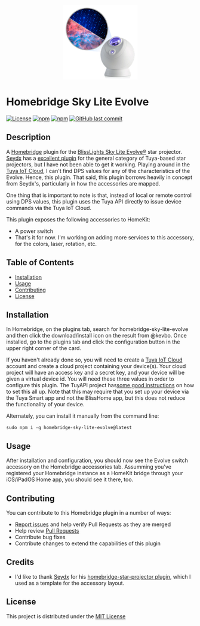 <div align="center">
    <img src="sky-lite-evolve.png" alt="PNG Image of the BlissLights Sky Lite Evolve Star Projector">
</div>

# Homebridge Sky Lite Evolve

[![License](https://img.shields.io/badge/license-MIT-blue.svg)](LICENSE)
[![npm](https://img.shields.io/npm/v/homebridge-sky-lite-evolve.svg?style=flat-square)](https://www.npmjs.com/package/homebridge-sky-lite-evolve)
[![npm](https://img.shields.io/npm/dt/homebridge-sky-lite-evolve.svg?style=flat-square)](https://www.npmjs.com/package/homebridge-sky-lite-evolve)
[![GitHub last commit](https://img.shields.io/github/last-commit/kevbo/homebridge-sky-lite-evolve.svg?style=flat-square)](https://github.com/kevbo/homebridge-sky-lite-evolve)

## Description

A [Homebridge](https://homebridge.io/) plugin for the [BlissLights Sky Lite Evolve&reg;](https://blisslights.com/products/sky-lite-evolve)
star projector. [Seydx](https://github.com/seydx) has a [excellent plugin](https://github.com/seydx/homebridge-star-projector/tree/master)
for the general category of Tuya-based star projectors, but I have not been able to get it working. Playing around in the
[Tuya IoT Cloud](https://iot.tuya.com/), I can't find DPS values for any of the characteristics of the Evolve. Hence, this plugin. That
said, this plugin borrows heavily in concept from Seydx's, particularly in how the accessories are mapped.

One thing that is important to note is that, instead of local or remote control using DPS values, this plugin uses the Tuya API directly to
issue device commands via the Tuya IoT Cloud.

This plugin exposes the following accessories to HomeKit:

- A power switch
- That's it for now. I'm working on adding more services to this accessory, for the colors, laser, rotation, etc.

## Table of Contents

- [Installation](#installation)
- [Usage](#usage)
- [Contributing](#contributing)
- [License](#license)

## Installation

In Homebridge, on the plugins tab, search for homebridge-sky-lite-evolve and then click the download/install icon on the result from @kevbo.
Once installed, go to the plugins tab and click the configuration button in the upper right corner of the card.

If you haven't already done so, you will need to create a [Tuya IoT Cloud](https://iot.tuya.com/) account and create a cloud project
containing your device(s). Your cloud project will have an access key and a secret key, and your device will be given a virtual device id.
You will need these three values in order to configure this plugin. The TuyAPI project has[some good instructions](https://github.com/codetheweb/tuyapi/blob/master/docs/SETUP.md#listing-tuya-devices-from-the-tuya-smart-or-smart-life-apps) on how to set this all up. Note that this may require that you 
set up your device via the Tuya Smart app and not the BlissHome app, but this does not reduce the functionality of your device.

Alternately, you can install it manually from the command line:

    sudo npm i -g homebridge-sky-lite-evolve@latest

## Usage

After installation and configuration, you should now see the Evolve switch accessory on the Homebridge accessories tab. Assumming you've
registered your Homebridge instance as a HomeKit bridge through your iOS/iPadOS Home app, you should see it there, too.

## Contributing

You can contribute to this Homebridge plugin in a number of ways:

- [Report issues](https://github.com/kevbo/homebridge-sky-lite-evolve/issues) and help verify Pull Requests as they are merged
- Help review [Pull Requests](https://github.com/kevbo/homebridge-sky-lite-evolve/pulls)
- Contribute bug fixes
- Contribute changes to extend the capabilities of this plugin

## Credits

- I'd like to thank [Seydx](https://github.com/seydx) for his [homebridge-star-projector plugin](https://github.com/seydx/homebridge-star-projector),
which I used as a template for the accessory layout.

## License

This project is distributed under the [MIT License](LICENSE)